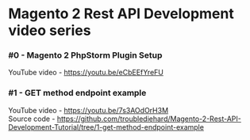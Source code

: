 # Magento 2 Rest API Development video series 

### #0 - Magento 2 PhpStorm Plugin Setup
YouTube video - https://youtu.be/eCbEEfYreFU  

### #1 - GET method endpoint example
YouTube video - https://youtu.be/7s3AOdOrH3M     
Source code - https://github.com/troublediehard/Magento-2-Rest-API-Development-Tutorial/tree/1-get-method-endpoint-example
